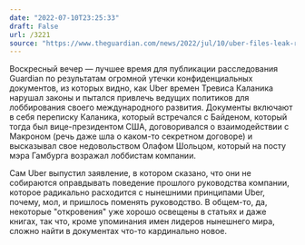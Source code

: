 ```yaml
---
date: "2022-07-10T23:25:33"
draft: False
url: /3221
source: "https://www.theguardian.com/news/2022/jul/10/uber-files-leak-reveals-global-lobbying-campaign"
---
```


Воскресный вечер — лучшее время для публикации расследования Guardian по результатам огромной утечки конфиденциальных документов, из которых видно, как Uber времен Тревиса Каланика нарушал законы и пытался привлечь ведущих политиков для лоббирования своего международного развития. Документы включают в себя переписку Каланика, который встречался с Байденом, который тогда был вице-президентом США, договоривался о взаимодействии с Макроном (речь даже шла о каком-то секретном договоре) и высказывал свое недовольством Олафом Шольцом, который на посту мэра Гамбурга возражал лоббистам компании.

Сам Uber выпустил заявление, в котором сказано, что они не собираются оправдывать поведение прошлого руководства компании, которое радикально расходится с нынешними принципами Uber, почему, мол, и пришлось поменять руководство. В общем-то, да, некоторые "откровения" уже хорошо освещены в статьях и даже книгах, так что, кроме упоминания имен лидеров нынешнего мира, сложно найти в документах что-то кардинально новое.
